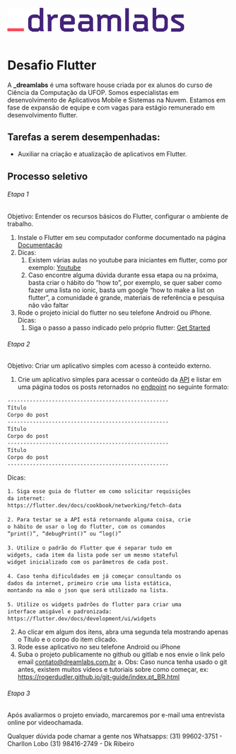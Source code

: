  <img src="assets/images/dreamlabs.png" width="400"><br><br>

# Desafio Flutter

A **_dreamlabs** é uma software house criada por ex alunos do
curso de Ciência da Computação da UFOP. Somos especialistas em
desenvolvimento de Aplicativos Mobile e Sistemas na Nuvem.
Estamos em fase de expansão de equipe e com vagas para
estágio remunerado em desenvolvimento flutter.

## Tarefas a serem desempenhadas:
- Auxiliar na criação e atualização de aplicativos em Flutter.

## Processo seletivo

###### Etapa 1

Objetivo: Entender os recursos básicos do Flutter, configurar o
ambiente de trabalho.

   1. Instale o Flutter em seu computador conforme documentado na
   página [Documentação](https://flutter.dev/docs/get-started)
   2. Dicas:
        1. Existem várias aulas no youtube para iniciantes em
flutter, como por exemplo: [Youtube](https://www.youtube.com/watch?v=J4BVaXkwmM8)
        2.  Caso encontre alguma dúvida durante essa etapa ou na
próxima, basta criar o hábito do “how to”, por exemplo,
se quer saber como fazer uma lista no ionic, basta um
google “how to make a list on flutter”, a comunidade é
grande, materiais de referência e pesquisa não vão
faltar
   3. Rode o projeto inicial do flutter no seu telefone Android ou
iPhone.
        Dicas:
        1. Siga o passo a passo indicado pelo próprio flutter: [Get Started](https://flutter.dev/docs/get-started/test-drive)

###### Etapa 2
Objetivo: Criar um aplicativo simples com acesso à conteúdo
externo. 
1. Crie um aplicativo simples para acessar o conteúdo da [API](https://jsonplaceholder.typicode.com/guide) e listar em uma
página todos os posts retornados no [endpoint](https://jsonplaceholder.typicode.com/posts) no seguinte formato:

```
---------------------------------------------------
Título
Corpo do post
---------------------------------------------------
Título
Corpo do post
---------------------------------------------------
Título
Corpo do post
---------------------------------------------------
```

Dicas:
```
1. Siga esse guia do flutter em como solicitar requisições
da internet:
https://flutter.dev/docs/cookbook/networking/fetch-data

2. Para testar se a API está retornando alguma coisa, crie
o hábito de usar o log do flutter, com os comandos
“print()”, “debugPrint()” ou “log()”

3. Utilize o padrão do Flutter que é separar tudo em
widgets, cada item da lista pode ser um mesmo stateful
widget inicializado com os parâmetros de cada post.

4. Caso tenha dificuldades em já começar consultando os
dados da internet, primeiro crie uma lista estática,
montando na mão o json que será utilizado na lista.

5. Utilize os widgets padrões do flutter para criar uma
interface amigável e padronizada:
https://flutter.dev/docs/development/ui/widgets
```        


2. Ao clicar em algum dos itens, abra uma segunda tela mostrando
apenas o Título e o corpo do item clicado.
3. Rode esse aplicativo no seu telefone Android ou iPhone
4. Suba o projeto publicamente no github ou gitlab e nos envie o
link pelo email contato@dreamlabs.com.br
a. Obs: Caso nunca tenha usado o git antes, existem muitos
vídeos e tutoriais sobre como começar, ex:
https://rogerdudler.github.io/git-guide/index.pt_BR.html

###### Etapa 3
Após avaliarmos o projeto enviado, marcaremos por e-mail uma
entrevista online por videochamada.

Qualquer dúvida pode chamar a gente nos Whatsapps:
(31) 99602-3751 - Charllon Lobo
(31) 98416-2749 - Dk Ribeiro